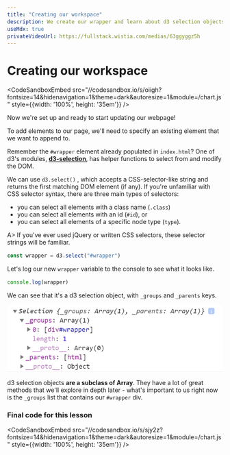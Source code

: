 ```yaml
---
title: "Creating our workspace"
description: We create our wrapper and learn about d3 selection objects.
useMdx: true
privateVideoUrl: https://fullstack.wistia.com/medias/63ggyggz5h
---
```


# Creating our workspace

<CodeSandboxEmbed
  src="//codesandbox.io/s/oiigh?fontsize=14&hidenavigation=1&theme=dark&autoresize=1&module=/chart.js"
  style={{width: '100%', height: '35em'}}
/>

Now we're set up and ready to start updating our webpage!

To add elements to our page, we'll need to specify an existing element that we want to append to.

Remember the `#wrapper` element already populated in `index.html`? One of d3's modules, [**d3-selection**](https://github.com/d3/d3-selection), has helper functions to select from and modify the DOM.

We can use `d3.select()` , which accepts a CSS-selector-like string and returns the first matching DOM element (if any). If you're unfamiliar with CSS selector syntax, there are three main types of selectors:

- you can select all elements with a class name (`.class`)
- you can select all elements with an id (`#id`), or
- you can select all elements of a specific node type (`type`).

A> If you've ever used jQuery or written CSS selectors, these selector strings will be familiar.

```javascript
const wrapper = d3.select("#wrapper")
```

Let's log our new `wrapper` variable to the console to see what it looks like.

```javascript
console.log(wrapper)
```

We can see that it's a d3 selection object, with `_groups` and `_parents` keys.

![chart selection](./public/images/1-making-your-first-chart/selection.png)

d3 selection objects **are a subclass of Array**. They have a lot of great methods that we'll explore in depth later - what's important to us right now is the `_groups` list that contains our `#wrapper` div.

### Final code for this lesson

<CodeSandboxEmbed
  src="//codesandbox.io/s/sjy2z?fontsize=14&hidenavigation=1&theme=dark&autoresize=1&module=/chart.js"
  style={{width: '100%', height: '35em'}}
/>
